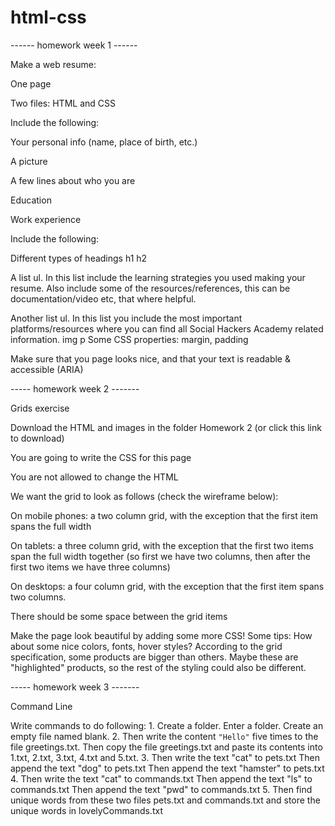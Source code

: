 # html-css


------ homework week 1 ------

Make a web resume:

One page

Two files: HTML and CSS

Include the following:

Your personal info (name, place of birth, etc.)

A picture

A few lines about who you are

Education

Work experience

Include the following:

Different types of headings h1 h2

A list ul. In this list include the learning strategies you used making your resume. Also include some of the resources/references, this can be documentation/video etc, that where helpful.
  
Another list ul. In this list you include the most important platforms/resources where you can find all Social Hackers Academy related information.
img p
Some CSS properties: margin, padding
  
Make sure that you page looks nice, and that your text is readable & accessible (ARIA)


----- homework week 2 -------

Grids exercise

Download the HTML and images in the folder Homework 2 (or click this link to download)

You are going to write the CSS for this page

You are not allowed to change the HTML

We want the grid to look as follows (check the wireframe below):

On mobile phones: a two column grid, with the exception that the first item spans the full width

On tablets: a three column grid, with the exception that the first two items span the full width together (so first we have two columns, then after the first two items we have three columns)

On desktops: a four column grid, with the exception that the first item spans two columns.

There should be some space between the grid items

Make the page look beautiful by adding some more CSS! Some tips:
How about some nice colors, fonts, hover styles?
According to the grid specification, some products are bigger than others. Maybe these are "highlighted" products, so the rest of the styling could also be different.


----- homework week 3 -------

Command Line

Write commands to do following:
1.
Create a folder. Enter a folder. Create an empty file named blank.
2.
Then write the content `"Hello"` five times to the file greetings.txt.
Then copy the file greetings.txt and paste its contents into 1.txt, 2.txt, 3.txt, 4.txt and 5.txt.
3.
Then write the text "cat" to pets.txt
Then append the text "dog" to pets.txt
Then append the text "hamster" to pets.txt
4.
Then write the text "cat" to commands.txt
Then append the text "ls" to commands.txt
Then append the text "pwd" to commands.txt
5.
Then find unique words from these two files pets.txt and commands.txt and store the unique words in lovelyCommands.txt
